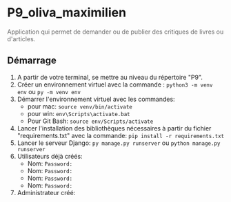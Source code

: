 # P9_oliva_maximilien

<span style="color:#696969">Application qui permet de demander ou de publier des critiques de livres ou d'articles.

## Démarrage

1. A partir de votre terminal, se mettre au niveau du répertoire "P9".
2. Créer un environnement virtuel avec la commande :
   `python3 -m venv env` ou `py -m venv env`
3. Démarrer l'environnement virtuel avec les commandes:
   * pour mac: `source venv/bin/activate`
   * pour win: `env\Scripts\activate.bat`
   * Pour Git Bash: `source env/Scripts/activate`</span>
4. Lancer l'installation des bibliothèques nécessaires à partir du fichier "requirements.txt" avec la commande: 
   `pip install -r requirements.txt`
5. Lancer le serveur Django:
`py manage.py runserver` ou `python manage.py runserver` 
6. Utilisateurs déjà créés:
   * Nom: `` Password: ``
   * Nom: `` Password: ``
   * Nom: `` Password: ``
   * Nom: `` Password: ``
7. Administrateur créé: